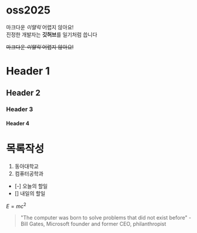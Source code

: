 # oss2025

마크다운 *이탤릭* 어렵지 않아요!  
진정한 개발자는 **깃허브**를 일기처럼 씁니다  

~~마크다운 *이탤릭* 어렵지 않아요!~~

# Header 1
## Header 2
### Header 3
#### Header 4

# 목록작성
1. 동아대학교
2. 컴퓨터공학과

- [-] 오늘의 할일  
- [] 내일의 할일

$E=mc^2$

> "The computer was born to solve problems that did not exist before" - Bill Gates, Microsoft founder and former CEO, philanthropist
